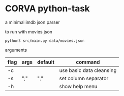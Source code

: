# CORVA python-task

a minimal imdb json parser

to run with movies.json

```
python3 src/main.py data/movies.json
```

arguments

| flag | args | default | command                  |
| ---- | ---- | ------- | ------------------------ |
| -c   |      |         | use basic data cleansing |
| -s   | ";"  | ","     | set column separator     |
| -h   |      |         | show help menu           |
